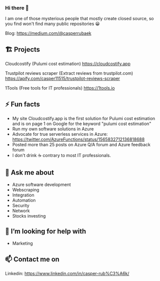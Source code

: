 ### Hi there 👋

I am one of those mysterious people that mostly create closed source, so you find won't find many public repositories 😀 

Blog: https://medium.com/@casperrubaek

## 🏗️ Projects ##

Cloudcostify (Pulumi cost estimation)
https://cloudcostify.app

Trustpilot reviews scraper (Extract reviews from trustpilot.com)
https://apify.com/casper11515/trustpilot-reviews-scraper

1Tools (Free tools for IT professionals)
https://1tools.io

## ⚡ Fun facts ##

- My site Cloudcostify.app is the first solution for Pulumi cost estimation and is on page 1 on Google for the keyword "pulumi cost estimation"
- Run my own software solutions in Azure
- Advocate for true serverless services in Azure: https://twitter.com/AzureFunctions/status/1565832712136818688
- Posted more than 25 posts on Azure Q/A forum and Azure feedback forum
- I don't drink ☕ contrary to most IT professionals.

## 💬 Ask me about ##

- Azure software development
- Webscraping
- Integration
- Automation
- Security
- Network
- Stocks investing

## 🤔 I’m looking for help with ##

- Marketing

## 📫 Contact me on ##

Linkedin: https://www.linkedin.com/in/casper-rub%C3%A6k/

<!--
**Trubador/Trubador** is a ✨ _special_ ✨ repository because its `README.md` (this file) appears on your GitHub profile.

Here are some ideas to get you started:

- 🔭 I’m currently working on ...
- 🌱 I’m currently learning ...
- 👯 I’m looking to collaborate on ...
- 🤔 I’m looking for help with ...
- 💬 Ask me about ...
- 📫 How to reach me: ...
- 😄 Pronouns: ...
- ⚡ Fun fact: ...
-->
